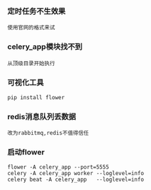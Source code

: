 
### 定时任务不生效果

    使用官网的格式来试

### celery_app模块找不到

    从顶级目录开始执行

### 可视化工具
    
    pip install flower

### redis消息队列丢数据

    改为rabbitmq,redis不值得信任
    
### 启动flower

    flower -A celery_app --port=5555
    celery -A celery_app worker --loglevel=info
    celery beat -A celery_app   --loglevel=info

